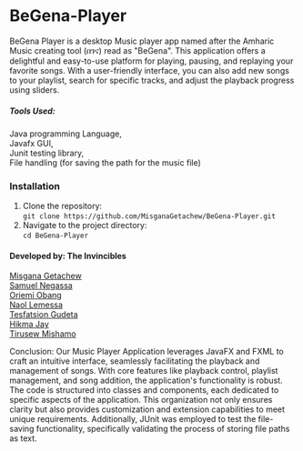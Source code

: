 # BeGena-Player

BeGena Player is  a desktop Music player app named after the Amharic Music creating tool (በገና) read as "BeGena". 
This application offers a delightful and easy-to-use platform for playing, pausing,  and replaying
your favorite songs. With a user-friendly interface, you can also add new songs to your playlist,
search for specific tracks, and adjust the playback progress using sliders.



##### *Tools Used:*
Java programming Language,  
Javafx GUI,  
Junit testing library,  
File handling (for saving the path for the music file)  



### Installation
1. Clone the repository:  
   `git clone https://github.com/MisganaGetachew/BeGena-Player.git`  
2. Navigate to the project directory:  
   `cd BeGena-Player`



####  Developed by: The Invincibles

[Misgana Getachew](https://github.com/MisganaGetachew)  
[Samuel Negassa](https://github.com/Sami4N)  
[Oriemi Obang](https://github.com/oriemiobang)  
[Naol Lemessa](https://github.com/naol16)  
[Tesfatsion Gudeta ](https://github.com/Tesfatsion-Gudeta)  
[Hikma Jay ](https://github.com/Hikma2003)    
[Tirusew Mishamo](https://github.com/urim94)     



Conclusion:
Our Music Player Application leverages JavaFX and FXML to craft an intuitive interface, seamlessly facilitating the playback and management of songs. With core features like playback control, playlist management, and song addition, the application's functionality is robust. The code is structured into classes and components, each dedicated to specific aspects of the application. This organization not only ensures clarity but also provides customization and extension capabilities to meet unique requirements. Additionally, JUnit was employed to test the file-saving functionality, specifically validating the process of storing file paths as text.
